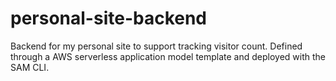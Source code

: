# personal-site-backend
Backend for my personal site to support tracking visitor count. Defined through a AWS serverless application model template and deployed with the SAM CLI.